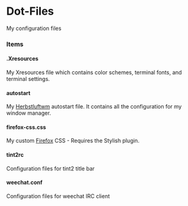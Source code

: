 # Dot-Files
My configuration files


### Items

#### .Xresources
My Xresources file which contains color schemes, terminal fonts, and terminal settings.

#### autostart
My [Herbstluftwm](http://www.herbstluftwm.org) autostart file. It contains all the configuration for my window manager.

#### firefox-css.css
My custom [Firefox](https://www.mozilla.org/en-US/firefox/) CSS - Requires the Stylish plugin.

#### tint2rc
Configuration files for tint2 title bar

#### weechat.conf
Configuration files for weechat IRC client
